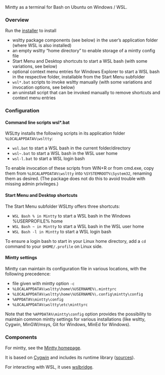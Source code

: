 Mintty as a terminal for Bash on Ubuntu on Windows / WSL.

### Overview ###

Run the [installer](https://github.com/mintty/wsltty/releases) to install
* wsltty package components (see below) in the user’s application folder (where WSL is also installed)
* an empty wsltty “home directory” to enable storage of a mintty config file
* Start Menu and Desktop shortcuts to start a WSL bash (with some variations, see below)
* optional context menu entries for Windows Explorer to start a WSL bash in the respective folder, installable from the Start Menu subfolder
* `wsl*.bat` scripts to invoke wsltty manually (with some variations and invocation options, see below)
* an uninstall script that can be invoked manually to remove shortcuts and context menu entries

### Configuration ###

#### Command line scripts wsl*.bat ####

WSLtty installs the following scripts in its application folder `%LOCALAPPDATA%\wsltty`:
* `wsl.bat` to start a WSL bash in the current folder/directory
* `wsl~.bat` to start a WSL bash in the WSL user home
* `wsl-l.bat` to start a WSL login bash

To enable invocation of these scripts from WIN+R or from cmd.exe, 
copy them from `%LOCALAPPDATA%\wsltty` into `%SYSTEMROOT%\System32`, 
renaming them as desired.
(The package does not do this to avoid trouble with missing admin privileges.)

#### Start Menu and Desktop shortcuts ####

The Start Menu subfolder WSLtty offers three shortcuts:
* `WSL Bash % in Mintty` to start a WSL bash in the Windows %USERPROFILE% home
* `WSL Bash ~ in Mintty` to start a WSL bash in the WSL user home
* `WSL Bash -l in Mintty` to start a WSL login bash

To ensure a login bash to start in your Linux home directory, 
add a `cd` command to your `$HOME/.profile` on Linux side.

#### Mintty settings ####

Mintty can maintain its configuration file in various locations, 
with the following precedence:
* file given with mintty option `-c`
* `%LOCALAPPDATA%\wsltty\home\%USERNAME%\.minttyrc`
* `%LOCALAPPDATA%\wsltty\home\%USERNAME%\.config\mintty\config`
* `%APPDATA%\mintty\config`
* `%LOCALAPPDATA%\wsltty\etc\minttyrc`

Note that the `%APPDATA%\mintty\config` option provides the possibility 
to maintain common mintty settings for various installations (like 
wsltty, Cygwin, MinGW/msys, Git for Windows, MinEd for Windows).

### Components ###

For mintty, see the [Mintty homepage](http://mintty.github.io/).

It is based on [Cygwin](http://cygwin.com) 
and includes its runtime library ([sources](http://mirrors.dotsrc.org/cygwin/x86/release/cygwin)).

For interacting with WSL, it uses [wslbridge](https://github.com/rprichard/wslbridge).

